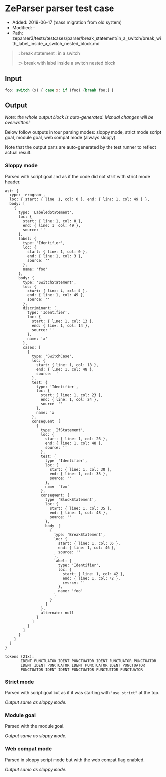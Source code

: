 # ZeParser parser test case

- Added: 2019-06-17 (mass migration from old system)
- Modified: -
- Path: zeparser3/tests/testcases/parser/break_statement/in_a_switch/break_with_label_inside_a_switch_nested_block.md

> :: break statement : in a switch
>
> ::> break with label inside a switch nested block

## Input

`````js
foo: switch (x) { case x: if (foo) {break foo;} }
`````

## Output

_Note: the whole output block is auto-generated. Manual changes will be overwritten!_

Below follow outputs in four parsing modes: sloppy mode, strict mode script goal, module goal, web compat mode (always sloppy).

Note that the output parts are auto-generated by the test runner to reflect actual result.

### Sloppy mode

Parsed with script goal and as if the code did not start with strict mode header.

`````
ast: {
  type: 'Program',
  loc: { start: { line: 1, col: 0 }, end: { line: 1, col: 49 } },
  body: [
    {
      type: 'LabeledStatement',
      loc: {
        start: { line: 1, col: 0 },
        end: { line: 1, col: 49 },
        source: ''
      },
      label: {
        type: 'Identifier',
        loc: {
          start: { line: 1, col: 0 },
          end: { line: 1, col: 3 },
          source: ''
        },
        name: 'foo'
      },
      body: {
        type: 'SwitchStatement',
        loc: {
          start: { line: 1, col: 5 },
          end: { line: 1, col: 49 },
          source: ''
        },
        discriminant: {
          type: 'Identifier',
          loc: {
            start: { line: 1, col: 13 },
            end: { line: 1, col: 14 },
            source: ''
          },
          name: 'x'
        },
        cases: [
          {
            type: 'SwitchCase',
            loc: {
              start: { line: 1, col: 18 },
              end: { line: 1, col: 48 },
              source: ''
            },
            test: {
              type: 'Identifier',
              loc: {
                start: { line: 1, col: 23 },
                end: { line: 1, col: 24 },
                source: ''
              },
              name: 'x'
            },
            consequent: [
              {
                type: 'IfStatement',
                loc: {
                  start: { line: 1, col: 26 },
                  end: { line: 1, col: 48 },
                  source: ''
                },
                test: {
                  type: 'Identifier',
                  loc: {
                    start: { line: 1, col: 30 },
                    end: { line: 1, col: 33 },
                    source: ''
                  },
                  name: 'foo'
                },
                consequent: {
                  type: 'BlockStatement',
                  loc: {
                    start: { line: 1, col: 35 },
                    end: { line: 1, col: 48 },
                    source: ''
                  },
                  body: [
                    {
                      type: 'BreakStatement',
                      loc: {
                        start: { line: 1, col: 36 },
                        end: { line: 1, col: 46 },
                        source: ''
                      },
                      label: {
                        type: 'Identifier',
                        loc: {
                          start: { line: 1, col: 42 },
                          end: { line: 1, col: 42 },
                          source: ''
                        },
                        name: 'foo'
                      }
                    }
                  ]
                },
                alternate: null
              }
            ]
          }
        ]
      }
    }
  ]
}

tokens (21x):
       IDENT PUNCTUATOR IDENT PUNCTUATOR IDENT PUNCTUATOR PUNCTUATOR
       IDENT IDENT PUNCTUATOR IDENT PUNCTUATOR IDENT PUNCTUATOR
       PUNCTUATOR IDENT IDENT PUNCTUATOR PUNCTUATOR PUNCTUATOR
`````

### Strict mode

Parsed with script goal but as if it was starting with `"use strict"` at the top.

_Output same as sloppy mode._

### Module goal

Parsed with the module goal.

_Output same as sloppy mode._

### Web compat mode

Parsed in sloppy script mode but with the web compat flag enabled.

_Output same as sloppy mode._

